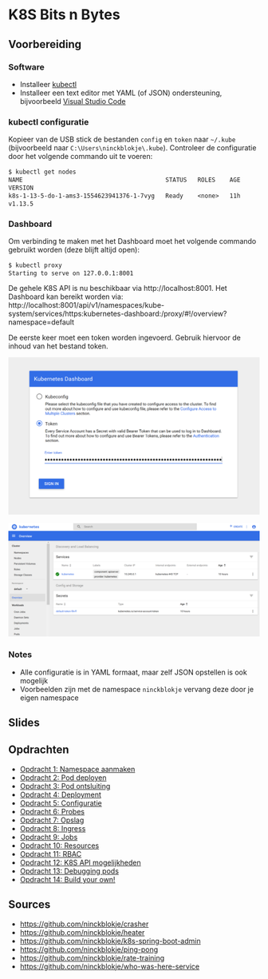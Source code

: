 # K8S Bits n Bytes

## Voorbereiding

### Software

- Installeer [kubectl](https://kubernetes.io/docs/tasks/tools/install-kubectl/)
- Installeer een text editor met YAML (of JSON) ondersteuning, bijvoorbeeld [Visual Studio Code](https://code.visualstudio.com/)

### kubectl configuratie

Kopieer van de USB stick de bestanden `config` en `token` naar `~/.kube` (bijvoorbeeld naar `C:\Users\ninckblokje\.kube`). Controleer de configuratie door het volgende commando uit te voeren:

````
$ kubectl get nodes
NAME                                        STATUS   ROLES    AGE   VERSION
k8s-1-13-5-do-1-ams3-1554623941376-1-7vyg   Ready    <none>   11h   v1.13.5
````

### Dashboard

Om verbinding te maken met het Dashboard moet het volgende commando gebruikt worden (deze blijft altijd open):

````
$ kubectl proxy
Starting to serve on 127.0.0.1:8001
````

De gehele K8S API is nu beschikbaar via http://localhost:8001. Het Dashboard kan bereikt worden via: http://localhost:8001/api/v1/namespaces/kube-system/services/https:kubernetes-dashboard:/proxy/#!/overview?namespace=default

De eerste keer moet een token worden ingevoerd. Gebruik hiervoor de inhoud van het bestand token.

![](assets/k8s-dashboard-token.png)

![](assets/k8s-dashboard.png)

### Notes

- Alle configuratie is in YAML formaat, maar zelf JSON opstellen is ook mogelijk
- Voorbeelden zijn met de namespace `ninckblokje` vervang deze door je eigen namespace

## Slides

## Opdrachten

- [Opdracht 1: Namespace aanmaken](opdr1/opdracht1.md)
- [Opdracht 2: Pod deployen](opdr2/opdracht2.md)
- [Opdracht 3: Pod ontsluiting](opdr3/opdracht3.md)
- [Opdracht 4: Deployment](opdr4/opdracht4.md)
- [Opdracht 5: Configuratie](opdr5/opdracht5.md)
- [Opdracht 6: Probes](opdr6/opdracht6.md)
- [Opdracht 7: Opslag](opdr7/opdracht7.md)
- [Opdracht 8: Ingress](opdr8/opdracht8.md)
- [Opdracht 9: Jobs](opdr9/opdracht9.md)
- [Opdracht 10: Resources](opdr10/opdracht10.md)
- [Opdracht 11: RBAC](opdr11/opdracht11.md)
- [Opdracht 12: K8S API mogelijkheden](opdr12/opdracht12.md)
- [Opdracht 13: Debugging pods](opdr13/opdracht13.md)
- [Opdracht 14: Build your own!](opdr14/opdracht14.md)

## Sources

- https://github.com/ninckblokje/crasher
- https://github.com/ninckblokje/heater
- https://github.com/ninckblokje/k8s-spring-boot-admin
- https://github.com/ninckblokje/ping-pong
- https://github.com/ninckblokje/rate-training
- https://github.com/ninckblokje/who-was-here-service